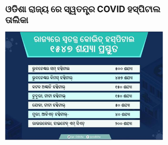 # ଓଡିଶା ରାଜ୍ୟ ରେ ସ୍ୱତନ୍ତ୍ର COVID ହସ୍ପିଟାଲ ତାଲିକା

![](../.gitbook/assets/img-20200407-wa0007%20%281%29.jpg)

